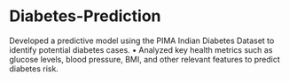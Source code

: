 # Diabetes-Prediction
Developed a predictive model using the PIMA Indian Diabetes Dataset to identify potential diabetes cases. • Analyzed key health metrics such as glucose levels, blood pressure, BMI, and other relevant features to predict diabetes risk.
